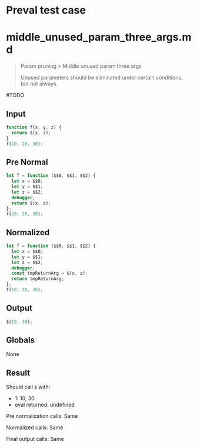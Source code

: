 # Preval test case

# middle_unused_param_three_args.md

> Param pruning > Middle unused param three args
>
> Unused parameters should be eliminated under certain conditions, but not always.

#TODO

## Input

`````js filename=intro
function f(x, y, z) {
  return $(x, z);
}
f(10, 20, 30);
`````

## Pre Normal

`````js filename=intro
let f = function ($$0, $$1, $$2) {
  let x = $$0;
  let y = $$1;
  let z = $$2;
  debugger;
  return $(x, z);
};
f(10, 20, 30);
`````

## Normalized

`````js filename=intro
let f = function ($$0, $$1, $$2) {
  let x = $$0;
  let y = $$1;
  let z = $$2;
  debugger;
  const tmpReturnArg = $(x, z);
  return tmpReturnArg;
};
f(10, 20, 30);
`````

## Output

`````js filename=intro
$(10, 30);
`````

## Globals

None

## Result

Should call `$` with:
 - 1: 10, 30
 - eval returned: undefined

Pre normalization calls: Same

Normalized calls: Same

Final output calls: Same
